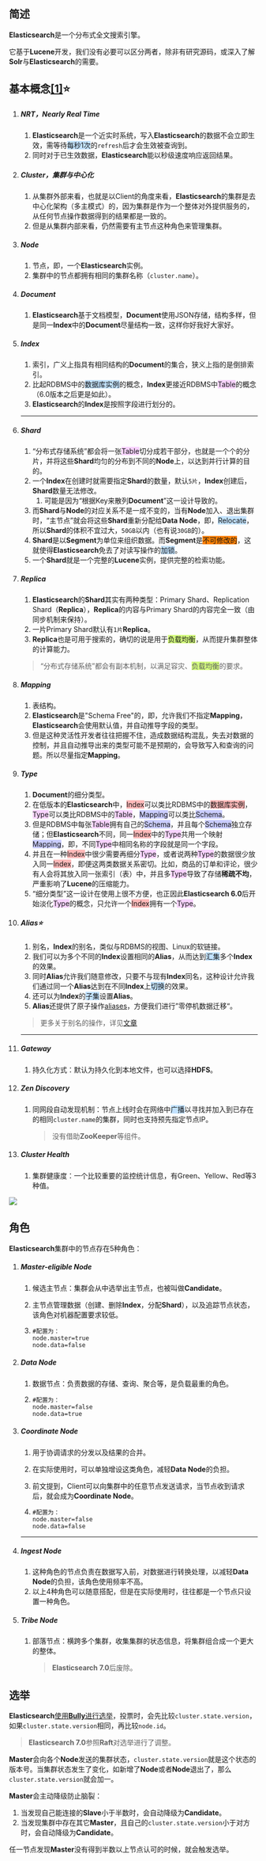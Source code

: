 ## 简述

**Elasticsearch**是一个分布式全文搜索引擎。

它基于**Lucene**开发，我们没有必要可以区分两者，除非有研究源码，或深入了解**Solr**与**Elasticsearch**的需要。



## 基本概念[[1]](https://www.cnblogs.com/duanxz/p/10108296.html)⭐

1. ##### NRT，Nearly Real Time

   1. **Elasticsearch**是一个近实时系统，写入**Elasticsearch**的数据不会立即生效，需等待<span style=background:#c2e2ff>每秒1次</span>的`refresh`后才会生效被查询到。
   2. 同时对于已生效数据，**Elasticsearch**能以秒级速度响应返回结果。

2. ##### Cluster，集群与中心化

   1. 从集群外部来看，也就是以Client的角度来看，**Elasticsearch**的集群是去中心化架构（多主模式）的，因为集群是作为一个整体对外提供服务的，从任何节点操作数据得到的结果都是一致的。
   2. 但是从集群内部来看，仍然需要有主节点这种角色来管理集群。

3. ##### Node

   1. 节点，即，一个**Elasticsearch**实例。
   2. 集群中的节点都拥有相同的集群名称（`cluster.name`）。

4. ##### Document

   1. **Elasticsearch**基于文档模型，**Document**使用JSON存储，结构多样，但是同一**Index**中的**Document**尽量结构一致，这样你好我好大家好。

5. ##### Index

   1. 索引，广义上指具有相同结构的**Document**的集合，狭义上指的是倒排索引。
   2. 比起RDBMS中的<span style=background:#c2e2ff>数据库实例</span>的概念，**Index**更接近RDBMS中<span style=background:#f8d2ff>Table</span>的概念（6.0版本之后更是如此）。
   3. **Elasticsearch**的**Index**是按照字段进行划分的。

   ------

6. ##### Shard

   1. “分布式存储系统”都会将一张<span style=background:#f8d2ff>Table</span>切分成若干部分，也就是一个个的分片，并将这些**Shard**均匀的分布到不同的**Node**上，以达到并行计算的目的。
   2. 一个**Index**在创建时就需要指定**Shard**的数量，默认`5片`，**Index**创建后，**Shard**数量无法修改。
      1. 可能是因为“根据Key来散列**Document**”这一设计导致的。
   3. 而**Shard**与**Node**的对应关系不是一成不变的，当有**Node**加入、退出集群时，“主节点”就会将这些**Shard**重新分配给**Data Node**，即，<span style=background:#c2e2ff>Relocate</span>，所以**Shard**的体积不宜过大，`50GB`以内（也有说`30GB`的）。
   4. **Shard**是以**Segment**为单位来组织数据。而**Segment**是<span style=background:#ff8000>不可修改的</span>，这就使得**Elasticsearch**免去了对读写操作的<span style=background:#c2e2ff>加锁</span>。
   5. 一个**Shard**就是一个完整的**Lucene**实例，提供完整的检索功能。

7. ##### Replica

   1. **Elasticsearch**的**Shard**其实有两种类型：Primary Shard、Replication Shard（**Replica**），**Replica**的内容与Primary Shard的内容完全一致（由同步机制来保持）。
   2. 一片Primary Shard默认有`1片`**Replica**。
   3. **Replica**也是可用于搜索的，确切的说是用于<span style=background:#d4fe7f>负载均衡</span>，从而提升集群整体的计算能力。

   > “分布式存储系统”都会有副本机制，以满足容灾、<span style=background:#d4fe7f>负载均衡</span>的要求。

8. ##### Mapping

   1. 表结构。
   2. **Elasticsearch**是"Schema Free"的，即，允许我们不指定**Mapping**，**Elasticsearch**会使用默认值，并自动推导字段的类型。
   3. 但是这种灵活性开发者往往把握不住，造成数据结构混乱，失去对数据的控制，并且自动推导出来的类型可能不是预期的，会导致写入和查询的问题。所以尽量指定**Mapping**。

9. ##### Type

   1. **Document**的细分类型。
   2. 在低版本的**Elasticsearch**中，<span style=background:#ffb8b8>Index</span>可以类比RDBMS中的<span style=background:#ffb8b8>数据库实例</span>，<span style=background:#f8d2ff>Type</span>可以类比RDBMS中的<span style=background:#f8d2ff>Table</span>，<span style=background:#c9ccff>Mapping</span>可以类比<span style=background:#c9ccff>Schema</span>。
   3. 但是RDBMS中每张<span style=background:#f8d2ff>Table</span>拥有自己的<span style=background:#c9ccff>Schema</span>，并且每个<span style=background:#c9ccff>Schema</span>独立存储；但**Elasticsearch**不同，同一<span style=background:#ffb8b8>Index</span>中的<span style=background:#f8d2ff>Type</span>共用一个映射<span style=background:#c9ccff>Mapping</span>，即，不同<span style=background:#f8d2ff>Type</span>中相同名称的字段就是同一个字段。
   4. 并且在一种<span style=background:#ffb8b8>Index</span>中很少需要再细分<span style=background:#f8d2ff>Type</span>，或者说两种<span style=background:#f8d2ff>Type</span>的数据很少放入同一<span style=background:#ffb8b8>Index</span>，即便这两类数据关系密切。比如，商品的订单和评论，很少有人会将其放入同一张索引（表）中，并且多<span style=background:#f8d2ff>Type</span>导致了存储**稀疏不均**，严重影响了**Lucene**的压缩能力。
   5. “细分类型”这一设计在使用上很不方便，也正因此**Elasticsearch 6.0**后开始淡化<span style=background:#f8d2ff>Type</span>的概念，只允许一个<span style=background:#ffb8b8>Index</span>拥有一个<span style=background:#f8d2ff>Type</span>。

10. ##### Alias⭐

    1. 别名，**Index**的别名，类似与RDBMS的视图、Linux的软链接。
    2. 我们可以为多个不同的**Index**设置相同的**Alias**，从而达到<span style=background:#c2e2ff>汇集</span>多个**Index**的效果。
    3. 同时**Alias**允许我们随意修改，只要不与现有**Index**同名，这种设计允许我们通过同一个**Alias**达到在不同**Index**上<span style=background:#c2e2ff>切换</span>的效果。
    4. 还可以为**Index**的<span style=background:#c2e2ff>子集</span>设置**Alias**。
    5. **Alias**还提供了原子操作[aliases](https://www.elastic.co/guide/cn/elasticsearch/guide/current/index-aliases.html)，方便我们进行”零停机数据迁移“。

    > 更多关于别名的操作，详见[文章](https://www.cnblogs.com/duanxz/archive/2013/05/11/3072547.html)

    ------

11. ##### Gateway

    1. 持久化方式：默认为持久化到本地文件，也可以选择**HDFS**。

12. ##### Zen Discovery

    1. 同网段自动发现机制：节点上线时会在网络中<span style=background:#c2e2ff>广播</span>以寻找并加入到已存在的相同`cluster.name`的集群，同时也支持预先指定节点IP。

       > 没有借助**ZooKeeper**等组件。

13. ##### Cluster Health

    1. 集群健康度：一个比较重要的监控统计信息，有Green、Yellow、Red等3种值。 


![](../images/9/elasticsearch_framework.png)



## 角色

**Elasticsearch**集群中的节点存在5种角色：

1. ##### Master-eligible Node

   1. 候选主节点：集群会从中选举出主节点，也被叫做**Candidate**。

   2. 主节点管理数据（创建、删除**Index**，分配**Shard**），以及追踪节点状态，该角色对机器配置要求较低。

   3. ```properties
      #配置为：
      node.master=true
      node.data=false
      ```

2. ##### Data Node

   1. 数据节点：负责数据的存储、查询、聚合等，是负载最重的角色。

   2. ```properties
      #配置为：
      node.master=false
      node.data=true
      ```
   
3. ##### Coordinate Node

   1. 用于协调请求的分发以及结果的合并。

   2. 在实际使用时，可以单独增设这类角色，减轻**Data Node**的负担。

   3. 前文提到，Client可以向集群中的任意节点发送请求，当节点收到请求后，就会成为**Coordinate Node**。

   4. ```properties
      #配置为：
      node.master=false
      node.data=false
      ```
   
   ------
   
4. ##### Ingest Node

   1. 这种角色的节点负责在数据写入前，对数据进行转换处理，以减轻**Data Node**的负担，该角色使用频率不高。
   2. 以上4种角色可以随意搭配，但是在实际使用时，往往都是一个节点只设置一种角色。

5. ##### Tribe Node

   1. 部落节点：横跨多个集群，收集集群的状态信息，将集群组合成一个更大的整体。

      > **Elasticsearch 7.0**后废除。



## 选举

**Elasticsearch**[使用**Bully**进行选举](https://zhuanlan.zhihu.com/p/110079342)，投票时，会先比较`cluster.state.version`，如果`cluster.state.version`相同，再比较`node.id`。

> **Elasticsearch 7.0**参照**Raft**对选举进行了调整。

**Master**会向各个**Node**发送的集群状态，`cluster.state.version`就是这个状态的版本号。当集群状态发生了变化，如新增了**Node**或者**Node**退出了，那么`cluster.state.version`就会加一。

**Master**会主动降级防止脑裂：

1. 当发现自己能连接的**Slave**小于半数时，会自动降级为**Candidate**。
2. 当发现集群中存在其它**Master**，且自己的`cluster.state.version`小于对方时，会自动降级为**Candidate**。

任一节点发现**Master**没有得到半数以上节点认可的时候，就会触发选举。

